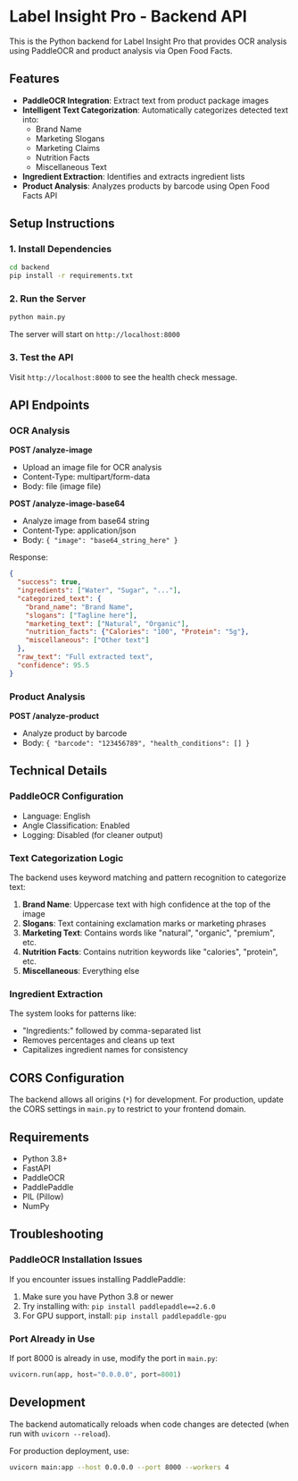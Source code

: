 # Label Insight Pro - Backend API

This is the Python backend for Label Insight Pro that provides OCR analysis using PaddleOCR and product analysis via Open Food Facts.

## Features

- **PaddleOCR Integration**: Extract text from product package images
- **Intelligent Text Categorization**: Automatically categorizes detected text into:
  - Brand Name
  - Marketing Slogans
  - Marketing Claims
  - Nutrition Facts
  - Miscellaneous Text
- **Ingredient Extraction**: Identifies and extracts ingredient lists
- **Product Analysis**: Analyzes products by barcode using Open Food Facts API

## Setup Instructions

### 1. Install Dependencies

```bash
cd backend
pip install -r requirements.txt
```

### 2. Run the Server

```bash
python main.py
```

The server will start on `http://localhost:8000`

### 3. Test the API

Visit `http://localhost:8000` to see the health check message.

## API Endpoints

### OCR Analysis

**POST /analyze-image**
- Upload an image file for OCR analysis
- Content-Type: multipart/form-data
- Body: file (image file)

**POST /analyze-image-base64**
- Analyze image from base64 string
- Content-Type: application/json
- Body: `{ "image": "base64_string_here" }`

Response:
```json
{
  "success": true,
  "ingredients": ["Water", "Sugar", "..."],
  "categorized_text": {
    "brand_name": "Brand Name",
    "slogans": ["Tagline here"],
    "marketing_text": ["Natural", "Organic"],
    "nutrition_facts": {"Calories": "100", "Protein": "5g"},
    "miscellaneous": ["Other text"]
  },
  "raw_text": "Full extracted text",
  "confidence": 95.5
}
```

### Product Analysis

**POST /analyze-product**
- Analyze product by barcode
- Body: `{ "barcode": "123456789", "health_conditions": [] }`

## Technical Details

### PaddleOCR Configuration
- Language: English
- Angle Classification: Enabled
- Logging: Disabled (for cleaner output)

### Text Categorization Logic

The backend uses keyword matching and pattern recognition to categorize text:

1. **Brand Name**: Uppercase text with high confidence at the top of the image
2. **Slogans**: Text containing exclamation marks or marketing phrases
3. **Marketing Text**: Contains words like "natural", "organic", "premium", etc.
4. **Nutrition Facts**: Contains nutrition keywords like "calories", "protein", etc.
5. **Miscellaneous**: Everything else

### Ingredient Extraction

The system looks for patterns like:
- "Ingredients:" followed by comma-separated list
- Removes percentages and cleans up text
- Capitalizes ingredient names for consistency

## CORS Configuration

The backend allows all origins (`*`) for development. For production, update the CORS settings in `main.py` to restrict to your frontend domain.

## Requirements

- Python 3.8+
- FastAPI
- PaddleOCR
- PaddlePaddle
- PIL (Pillow)
- NumPy

## Troubleshooting

### PaddleOCR Installation Issues

If you encounter issues installing PaddlePaddle:
1. Make sure you have Python 3.8 or newer
2. Try installing with: `pip install paddlepaddle==2.6.0`
3. For GPU support, install: `pip install paddlepaddle-gpu`

### Port Already in Use

If port 8000 is already in use, modify the port in `main.py`:
```python
uvicorn.run(app, host="0.0.0.0", port=8001)
```

## Development

The backend automatically reloads when code changes are detected (when run with `uvicorn --reload`).

For production deployment, use:
```bash
uvicorn main:app --host 0.0.0.0 --port 8000 --workers 4
```
